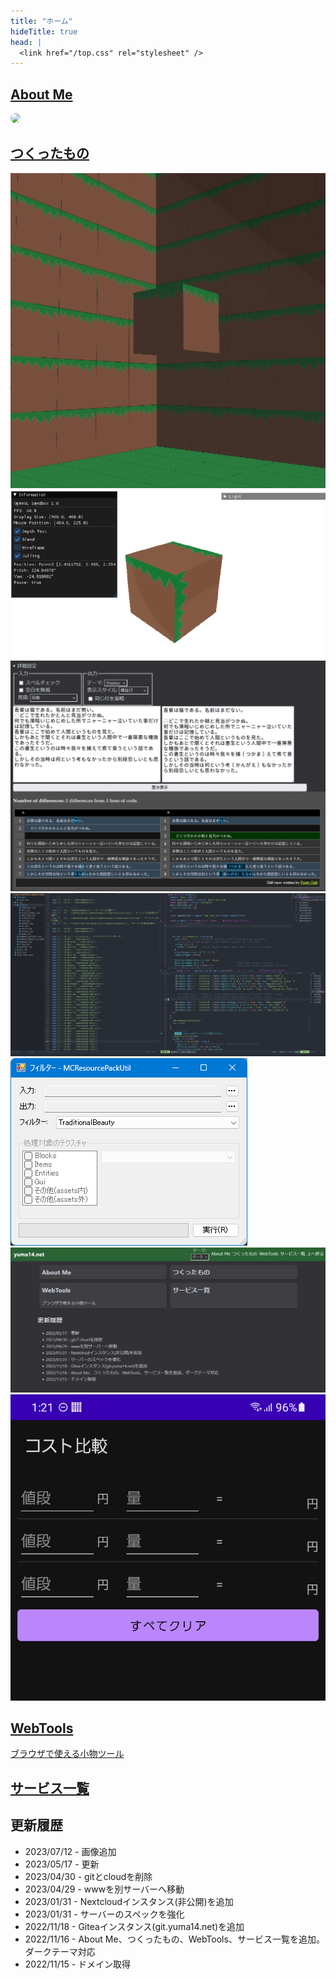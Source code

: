 ```yaml
---
title: "ホーム"
hideTitle: true
head: |
  <link href="/top.css" rel="stylesheet" />
---
```


<div class="card-container">
<a class="card" href="/profile">
<h2>About Me</h2>
<div id="avater-container">
<img src="https://avatars.githubusercontent.com/u/23431077" style="border-radius: 50%"/>
</div>
</a>

<a class="card" href="/works">
<h2>つくったもの</h2>
<div id="works-showcase">
<div>
<img src="./works/img/rustycraft.png" />
<img src="./works/img/reverie.png" />
<img src="./works/img/webtools.png" />
<img src="./works/img/dotfiles.png" />
<img src="./works/img/mcresourcepackutil.png" />
<img src="./works/img/tempura.png" />
<img src="./works/img/compare_cost.png" />
</div>
</div>
</a>

<a class="card" href="/webtools">
<h2>WebTools</h2>
<p>ブラウザで使える小物ツール</p>
</a>

<a class="card" href="/services">
<h2>サービス一覧</h2>
</a>
</div>

## 更新履歴

- 2023/07/12 - 画像追加
- 2023/05/17 - 更新
- 2023/04/30 - gitとcloudを削除
- 2023/04/29 - wwwを別サーバーへ移動
- 2023/01/31 - Nextcloudインスタンス(非公開)を追加
- 2023/01/31 - サーバーのスペックを強化
- 2022/11/18 - Giteaインスタンス(git.yuma14.net)を追加
- 2022/11/16 - About Me、つくったもの、WebTools、サービス一覧を追加。ダークテーマ対応
- 2022/11/15 - ドメイン取得

